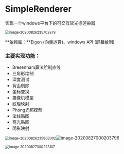 # SimpleRenderer

实现一个windows平台下的可交互软光栅渲染器



<img src="README.assets/image-20200826235703879.png" alt="image-20200826235703879" style="zoom:80%;" />



**依赖库：**Eigen (向量运算)、windows API (屏幕绘制)

### 主要实现功能：

* Bresenham算法绘制直线
* 三角形绘制
* 深度测试
* 背面剔除
* 坐标变换
* 摄像机模型
* 纹理映射
* Phong光照模型
* 法线贴图
* 高光贴图
* 阴影映射



<img src="README.assets/image-20200826235803302.png" alt="image-20200826235803302" style="zoom:80%;" />![image-20200827000203796](README.assets/image-20200827000203796.png)

<img src="README.assets/image-20200827000223107.png" alt="image-20200827000223107" style="zoom:80%;" />